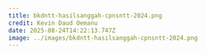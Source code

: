 ```yaml
---
title: bkdntt-hasilsanggah-cpnsntt-2024.png
credit: Kevin Daud Oemanu
date: 2025-08-24T14:22:13.747Z
image: ../images/bkdntt-hasilsanggah-cpnsntt-2024.png
---
```


